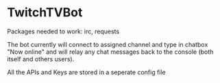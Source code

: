 # TwitchTVBot

Packages needed to work: irc, requests 

The bot currently will connect to assigned channel and type in chatbox "Now online" and will relay any chat messages back to the console (both itself and others users).

All the APIs and Keys are stored in a seperate config file

